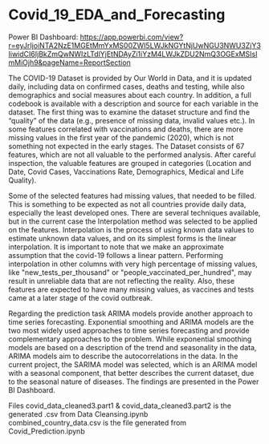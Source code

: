 # Covid_19_EDA_and_Forecasting

Power BI Dashboard: https://app.powerbi.com/view?r=eyJrIjoiNTA2NzE1MGEtMmYxMS00ZWI5LWJkNGYtNjUwNGU3NWU3ZjY3IiwidCI6IjBkZmQwNWIzLTdlYjEtNDAyZi1iYzM4LWJkZDU2NmQ3OGExMSIsImMiOjh9&pageName=ReportSection



The COVID-19 Dataset is provided by Our World in Data, and it is updated daily, including data on confirmed cases, deaths and testing, while also demographics and social measures about each country. In addition, a full codebook is available with a description and source for each variable in the dataset.
The first thing was to examine the dataset structure and find the “quality” of the data (e.g., presence of missing data, invalid values etc.). In some features correlated with vaccinations and deaths, there are more missing values in the first year of the pandemic (2020), which is not something not expected in the early stages. The Dataset consists of 67 features, which are not all valuable to the performed analysis. After careful inspection, the valuable features are grouped in categories (Location and Date, Covid Cases, Vaccinations Rate, Demographics, Medical and Life Quality).

Some of the selected features had missing values, that needed to be filled. This is something to be expected as not all countries provide daily data, especially the least developed ones. There are several techniques available, but in the current case the Interpolation method was selected to be applied on the features. Interpolation is the process of using known data values to estimate unknown data values, and on its simplest forms is the linear interpolation. It is important to note that we make an approximate assumption that the covid-19 follows a linear pattern.
Performing interpolation in other columns with very high percentage of missing values, like "new_tests_per_thousand" or "people_vaccinated_per_hundred", may result in unreliable data that are not reflecting the reality.  Also, these features are expected to have many missing values, as vaccines and tests came at a later stage of the covid outbreak.

Regarding the prediction task
ARIMA models provide another approach to time series forecasting. Exponential smoothing and ARIMA models are the two most widely used approaches to time series forecasting and provide complementary approaches to the problem. While exponential smoothing models are based on a description of the trend and seasonality in the data, ARIMA models aim to describe the autocorrelations in the data. In the current project, the SARIMA model was selected, which is an ARIMA model with a seasonal component, that better describes the current dataset, due to the seasonal nature of diseases. The findings are presented in the Power BI Dashboard.


Files
    covid_data_cleaned3.part1 & covid_data_cleaned3.part2   is the generated .csv from Data Cleansing.ipynb  
    combined_country_data.csv  is the file generated from Covid_Prediction.ipynb
